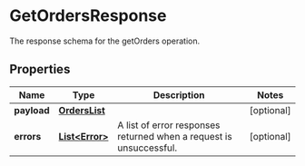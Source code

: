 

# GetOrdersResponse

The response schema for the getOrders operation.

## Properties

Name | Type | Description | Notes
------------ | ------------- | ------------- | -------------
**payload** | [**OrdersList**](OrdersList.md) |  |  [optional]
**errors** | [**List&lt;Error&gt;**](Error.md) | A list of error responses returned when a request is unsuccessful. |  [optional]



